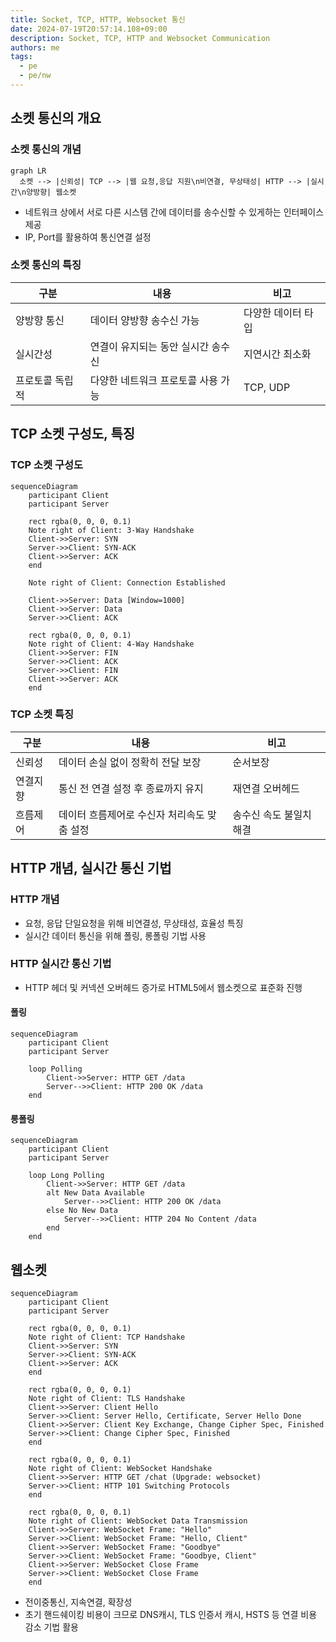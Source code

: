 ```yaml
---
title: Socket, TCP, HTTP, Websocket 통신
date: 2024-07-19T20:57:14.108+09:00
description: Socket, TCP, HTTP and Websocket Communication
authors: me
tags: 
  - pe
  - pe/nw
---
```


## 소켓 통신의 개요

### 소켓 통신의 개념

```mermaid
graph LR
  소켓 --> |신뢰성| TCP --> |웹 요청,응답 지원\n비연결, 무상태성| HTTP --> |실시간\n양방향| 웹소켓
```

- 네트워크 상에서 서로 다른 시스템 간에 데이터를 송수신할 수 있게하는 인터페이스 제공
- IP, Port를 활용하여 통신연결 설정

### 소켓 통신의 특징

| 구분 | 내용 | 비고 |
| --- | --- | --- |
| 양방향 통신 | 데이터 양방향 송수신 가능 | 다양한 데이터 타입 |
| 실시간성 | 연결이 유지되는 동안 실시간 송수신 | 지연시간 최소화 |
| 프로토콜 독립적 | 다양한 네트워크 프로토콜 사용 가능 | TCP, UDP |

## TCP 소켓 구성도, 특징

### TCP 소켓 구성도

```mermaid
sequenceDiagram
    participant Client
    participant Server

    rect rgba(0, 0, 0, 0.1)
    Note right of Client: 3-Way Handshake
    Client->>Server: SYN
    Server->>Client: SYN-ACK
    Client->>Server: ACK
    end

    Note right of Client: Connection Established

    Client->>Server: Data [Window=1000]
    Client->>Server: Data
    Server->>Client: ACK

    rect rgba(0, 0, 0, 0.1)
    Note right of Client: 4-Way Handshake
    Client->>Server: FIN
    Server->>Client: ACK
    Server->>Client: FIN
    Client->>Server: ACK
    end
```

### TCP 소켓 특징

| 구분 | 내용 | 비고 |
| --- | --- | --- |
| 신뢰성 | 데이터 손실 없이 정확히 전달 보장 | 순서보장 |
| 연결지향 | 통신 전 연결 설정 후 종료까지 유지 | 재연결 오버헤드 |
| 흐름제어 | 데이터 흐름제어로 수신자 처리속도 맞춤 설정 | 송수신 속도 불일치 해결 |

## HTTP 개념, 실시간 통신 기법

### HTTP 개념

- 요청, 응답 단일요청을 위해 비연결성, 무상태성, 효율성 특징
- 실시간 데이터 통신을 위해 폴링, 롱폴링 기법 사용

### HTTP 실시간 통신 기법

- HTTP 헤더 및 커넥션 오버헤드 증가로 HTML5에서 웹소켓으로 표준화 진행

#### 폴링

```mermaid
sequenceDiagram
    participant Client
    participant Server

    loop Polling
        Client->>Server: HTTP GET /data
        Server-->>Client: HTTP 200 OK /data
    end
```

#### 롱폴링

```mermaid
sequenceDiagram
    participant Client
    participant Server

    loop Long Polling
        Client->>Server: HTTP GET /data
        alt New Data Available
            Server-->>Client: HTTP 200 OK /data
        else No New Data
            Server-->>Client: HTTP 204 No Content /data
        end
    end
```

## 웹소켓

```mermaid
sequenceDiagram
    participant Client
    participant Server

    rect rgba(0, 0, 0, 0.1)
    Note right of Client: TCP Handshake
    Client->>Server: SYN
    Server->>Client: SYN-ACK
    Client->>Server: ACK
    end

    rect rgba(0, 0, 0, 0.1)
    Note right of Client: TLS Handshake
    Client->>Server: Client Hello
    Server->>Client: Server Hello, Certificate, Server Hello Done
    Client->>Server: Client Key Exchange, Change Cipher Spec, Finished
    Server->>Client: Change Cipher Spec, Finished
    end

    rect rgba(0, 0, 0, 0.1)
    Note right of Client: WebSocket Handshake
    Client->>Server: HTTP GET /chat (Upgrade: websocket)
    Server->>Client: HTTP 101 Switching Protocols
    end

    rect rgba(0, 0, 0, 0.1)
    Note right of Client: WebSocket Data Transmission
    Client->>Server: WebSocket Frame: "Hello"
    Server->>Client: WebSocket Frame: "Hello, Client"
    Client->>Server: WebSocket Frame: "Goodbye"
    Server->>Client: WebSocket Frame: "Goodbye, Client"
    Client->>Server: WebSocket Close Frame
    Server->>Client: WebSocket Close Frame
    end
```

- 전이중통신, 지속연결, 확장성
- 초기 핸드쉐이킹 비용이 크므로 DNS캐시, TLS 인증서 캐시, HSTS 등 연결 비용 감소 기법 활용
